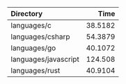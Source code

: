 | Directory            |     Time |
|:---------------------|---------:|
| languages/c          |  38.5182 |
| languages/csharp     |  54.3879 |
| languages/go         |  40.1072 |
| languages/javascript | 124.508  |
| languages/rust       |  40.9104 |